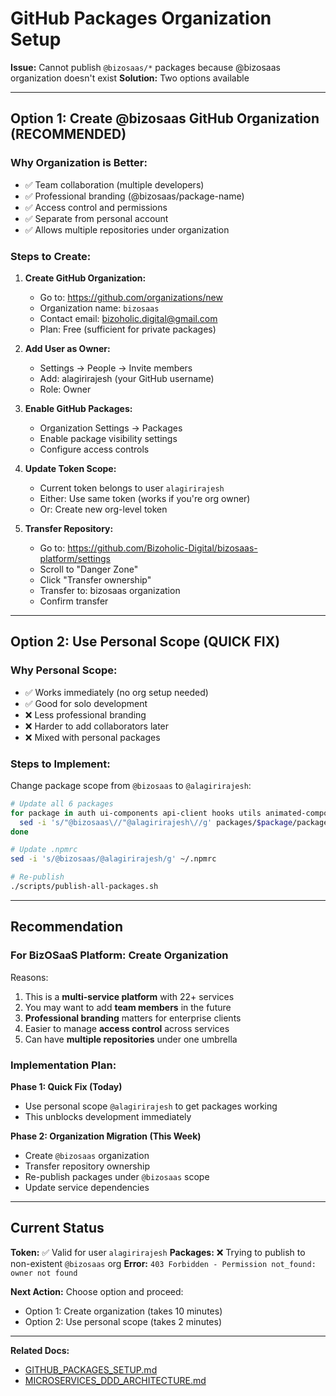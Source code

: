 # GitHub Packages Organization Setup

**Issue:** Cannot publish `@bizosaas/*` packages because @bizosaas organization doesn't exist
**Solution:** Two options available

---

## Option 1: Create @bizosaas GitHub Organization (RECOMMENDED)

### Why Organization is Better:
- ✅ Team collaboration (multiple developers)
- ✅ Professional branding (@bizosaas/package-name)
- ✅ Access control and permissions
- ✅ Separate from personal account
- ✅ Allows multiple repositories under organization

### Steps to Create:

1. **Create GitHub Organization:**
   - Go to: https://github.com/organizations/new
   - Organization name: `bizosaas`
   - Contact email: bizoholic.digital@gmail.com
   - Plan: Free (sufficient for private packages)

2. **Add User as Owner:**
   - Settings → People → Invite members
   - Add: alagirirajesh (your GitHub username)
   - Role: Owner

3. **Enable GitHub Packages:**
   - Organization Settings → Packages
   - Enable package visibility settings
   - Configure access controls

4. **Update Token Scope:**
   - Current token belongs to user `alagirirajesh`
   - Either: Use same token (works if you're org owner)
   - Or: Create new org-level token

5. **Transfer Repository:**
   - Go to: https://github.com/Bizoholic-Digital/bizosaas-platform/settings
   - Scroll to "Danger Zone"
   - Click "Transfer ownership"
   - Transfer to: bizosaas organization
   - Confirm transfer

---

## Option 2: Use Personal Scope (QUICK FIX)

### Why Personal Scope:
- ✅ Works immediately (no org setup needed)
- ✅ Good for solo development
- ❌ Less professional branding
- ❌ Harder to add collaborators later
- ❌ Mixed with personal packages

### Steps to Implement:

Change package scope from `@bizosaas` to `@alagirirajesh`:

```bash
# Update all 6 packages
for package in auth ui-components api-client hooks utils animated-components; do
  sed -i 's/"@bizosaas\//"@alagirirajesh\//g' packages/$package/package.json
done

# Update .npmrc
sed -i 's/@bizosaas/@alagirirajesh/g' ~/.npmrc

# Re-publish
./scripts/publish-all-packages.sh
```

---

## Recommendation

### For BizOSaaS Platform: **Create Organization**

Reasons:
1. This is a **multi-service platform** with 22+ services
2. You may want to add **team members** in the future
3. **Professional branding** matters for enterprise clients
4. Easier to manage **access control** across services
5. Can have **multiple repositories** under one umbrella

### Implementation Plan:

**Phase 1: Quick Fix (Today)**
- Use personal scope `@alagirirajesh` to get packages working
- This unblocks development immediately

**Phase 2: Organization Migration (This Week)**
- Create `@bizosaas` organization
- Transfer repository ownership
- Re-publish packages under `@bizosaas` scope
- Update service dependencies

---

## Current Status

**Token:** ✅ Valid for user `alagirirajesh`
**Packages:** ❌ Trying to publish to non-existent `@bizosaas` org
**Error:** `403 Forbidden - Permission not_found: owner not found`

**Next Action:**
Choose option and proceed:
- Option 1: Create organization (takes 10 minutes)
- Option 2: Use personal scope (takes 2 minutes)

---

**Related Docs:**
- [GITHUB_PACKAGES_SETUP.md](./GITHUB_PACKAGES_SETUP.md)
- [MICROSERVICES_DDD_ARCHITECTURE.md](./MICROSERVICES_DDD_ARCHITECTURE.md)
